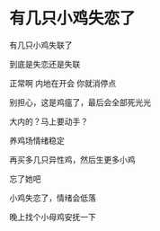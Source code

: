 # 有几只小鸡失恋了


有几只小鸡失联了

到底是失恋还是失联

正常啊 内地在开会 你就消停点

<img src="static/image/smiley/yct/011.gif" smilieid="33" border="0" alt="" />别担心，这是鸡瘟了，最后会全部死光光

大内的？马上要动手？

养鸡场情绪稳定

再买多几只异性鸡，然后生更多小鸡

忘了她吧

小鸡失恋了，情绪会低落

晚上找个小母鸡安抚一下
